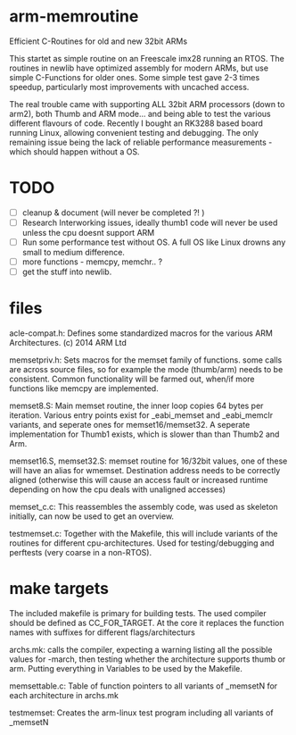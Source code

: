 # arm-memroutine
Efficient C-Routines for old and new 32bit ARMs

This startet as simple routine on an Freescale imx28 running an RTOS. The routines in newlib have optimized assembly for modern ARMs,
but use simple C-Functions for older ones. Some simple test gave 2-3 times speedup, particularly most improvements with uncached access.

The real trouble came with supporting ALL 32bit ARM processors (down to arm2), both Thumb and ARM mode... and being able to test the various different
flavours of code. Recently I bought an RK3288 based board running Linux, allowing convenient testing and debugging.
The only remaining issue being the lack of reliable performance measurements - which should happen without a OS.

# TODO
- [ ] cleanup & document (will never be completed ?! )
- [ ] Research Interworking issues, ideally thumb1 code will never be used unless the cpu doesnt support ARM
- [ ] Run some performance test without OS. A full OS like Linux drowns any small to medium difference.
- [ ] more functions - memcpy, memchr.. ?
- [ ] get the stuff into newlib.

# files
acle-compat.h:
  Defines some standardized macros for the various ARM Architectures. (c) 2014 ARM Ltd

memsetpriv.h:
  Sets macros for the memset family of functions. some calls are across source files, so for example the mode (thumb/arm) needs to be consistent.
  Common functionality will be farmed out, when/if more functions like memcpy are implemented.
  
memset8.S:
  Main memset routine, the inner loop copies 64 bytes per iteration.
  Various entry points exist for _eabi_memset and _eabi_memclr variants, and seperate ones for memset16/memset32.
  A seperate implementation for Thumb1 exists, which is slower than than Thumb2 and Arm.
  
memset16.S, memset32.S:
  memset routine for 16/32bit values, one of these will have an alias for wmemset. Destination address needs to be correctly aligned 
  (otherwise this will cause an access fault or increased runtime depending on how the cpu deals with unaligned accesses)
  
memset_c.c:
  This reassembles the assembly code, was used as skeleton initially, can now be used to get an overview.
  
testmemset.c:
  Together with the Makefile, this will include variants of the routines for different cpu-architectures.
  Used for testing/debugging and perftests (very coarse in a non-RTOS).
  
# make targets
The included makefile is primary for building tests. The used compiler should be defined as CC_FOR_TARGET.
At the core it replaces the function names with suffixes for different flags/architecturs

archs.mk:
  calls the compiler, expecting a warning listing all the possible values for -march, then testing whether the architecture supports thumb or arm.
  Putting everything in Variables to be used by the Makefile.
  
memsettable.c:
  Table of function pointers to all variants of _memsetN for each architecture in archs.mk

testmemset:
  Creates the arm-linux test program including all variants of _memsetN
